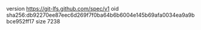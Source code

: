 version https://git-lfs.github.com/spec/v1
oid sha256:db92270ee87eec6d269f7f0ba64b6b6004e145b69afa0034ea9a9bbce952ff17
size 7238
